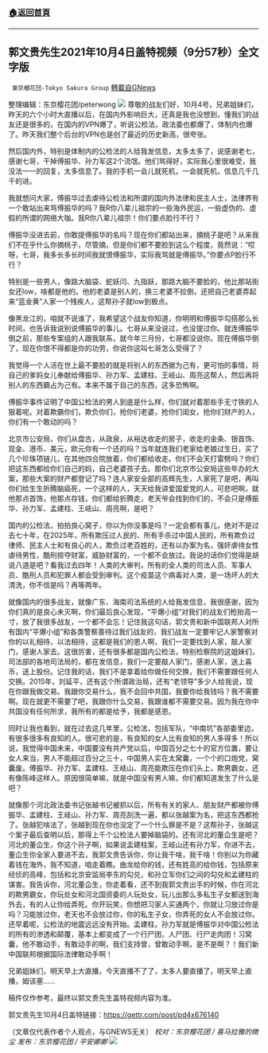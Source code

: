 ###  [:house:返回首頁](https://github.com/ourhimalayas/txt)
---


## 郭文贵先生2021年10月4日盖特视频（9分57秒）全文字版
` 東京櫻花団-Tokyo Sakura Group` [轉載自GNews](https://gnews.org/zh-hans/1573959/)

整理编辑：东京樱花团/peterwong
![](https://assets.gnews.org/wp-content/uploads/2021/10/1052.png)
尊敬的战友们好，10月4号，兄弟姐妹们，昨天的六个小时大直播以后，在国内外影响巨大，还真是我也没想到，懂我们的战友还是很多的，在国内的VPN爆了，听说公检法，政法委也都爆了，体制内也爆了。昨天我们整个后台的VPN也是创了最近的历史新高，很夸张。

然后国内外，特别是体制内的公检法的人给我发信息，太多太多了，说感谢老七，感谢七哥，干掉傅振华、孙力军这2个流氓。他们骂得好，实际我心里很难受，我没法一一的回复，太多信息了。我的手机一会儿就死机，一会就死机，信息几千几千的进。

我就想问大家，傅振华过去虐待公检法和所谓的国内外法律和民主人士，法律界有一个敢站出来骂傅振华的吗？我R你八辈儿祖宗的一些海外民运，一些虚伪的、虚假的所谓的网络大咖。我R你八辈儿祖宗！你们要点脸行不行？

傅振华没进去前，你敢提傅振华的名吗？现在你们都站出来，摘桃子是吧？从来我们不在乎什么你摘桃子，尽管摘，但是你们都不要脸到这么个程度，竟然说：“哎呀，七哥，我多长多长时间我就恨傅振华，实际我骂就是傅振华。”你要点P脸行不行？

特别是一些男人，像路大脑袋、蛇妖闫、九指妖，那路大脑不要脸的，他比那站街女还low，啥都是他的。他的老婆是别人的，换三老婆不拉倒，还把自己老婆弄起来“蓝金黄”人家一个残疾人，这帮孙子就low到极点。

像黑龙江的，咱就不说谁了，我希望这个战友你知道，你明明和傅振华勾搭那么长时间，也告诉我说别说傅振华的事儿。七哥从来没说过，也没提过你。就连傅振华倒之前，那些专案组的人跟我联系，就今年三月份，七哥都没说你。现在傅振华倒了，现在你恨不得都是你的功劳，你说你这叫七哥怎么受得了？

我觉得一个人活在世上最不要脸的就是将别人的东西据为己有，更可怕的事情，将自己的爹妈女儿奉献给傅振华、孙力军、孟建柱、王岐山、周亮这帮人，然后再将别人的东西霸占为己有。本来不属于自己的东西，这多恐怖啊。

傅振华事件证明了中国公检法的男人到底是什么样，你们就对着那些手无寸铁的人狠着呢。对着欺霸你们，欺负你们，抢你们老婆，抢你们闺女，抢你们财产的人，你们有一个敢动的吗？

北京市公安局，你们从盘古，从政泉，从裕达收走的房子，收走的金条、银首饰、现金、港币、美元，欧元你有一个还的吗？当年就连我们老家给老娘过生日，买了几个珍珠项链儿，在其他四合院放着，你们都给收走。你们不会天打雷劈吗？你们把这东西都给你们自己的妈，自己老婆孩子去。那你们北京市公安局这些年办的大案，那些大案的财产都登记了吗？连人家安全部的高辉先生，人家死了是吧，再叫你们给生生折腾脑癌死，一个这样的人，天天给我讲爱国爱党的人，可悲吧啊，就他那点首饰，他那点存钱，你们都给折腾走，老天爷会找到你们的，不会只是傅振华、孙力军、孟建柱、王岐山、周亮啊，是吧？

国内的公检法，拍拍良心窝子，你以为你没事是吗？一定会都有事儿，绝对不是过去七十年，在2025年，所有欺压过人民的、所有手杀过中国人民的，所有欺负过律师、民主人士和有良心的人，欺负过老百姓的，还有以办案为名，强奸虐待女性虐待男性，酷刑掠夺财富，威胁财富的，一个都不会放过。我说的话你们觉得是胡说八道是吧？看我过去四年！人类的大审判，所有的全人类的司法人员、军事人员、酷刑人员和犯罪人都会受到审判。这个疫苗这个病毒对人类，是一场坏人的大清洗，你不信是吗？再等两年。

就像国内的很多战友，就像广东、海南司法系统的人给我发信息，我很感谢，因为你们真的是良心未灭啊，你们最后良心发现，“平爆小组”对我们的战友们枪抬高一寸，放了我很多战友，一个都不会忘！记住我这句话，郭文贵和新中国联邦人对所有国内“平爆小组”和各类警察善待过我们战友的，我们战友一定要牢记人家警察对你的以礼相待，以法相待，这都是我们的恩人啊，我们一定要找到人家，敲人家门，感谢人家去。这很厉害，还有很多都是国内公检法，特别检察院的这姐妹们，司法部的各地司法局的，都在发信息，我们一定要敲人家门，感谢人家，送上喜币，送上股份。记住我的话，我们不是拿着给你做任何交换，我们不需要跟任何人交换。2015年，刘延平，还有这个所谓政治局，还有“老领导”多少人给我说，现在你跟我做交易。我跟你交易什么，我不会回中共国，我要你给我钱吗？我不需要啊。现在就更不需要了吧，我跟你什么交易，我跟谁都不需要交易。因为我在你中共国没有任何所求，我所有的都是给予，我都是感恩。

同时让我也看到，就在过去这几年里，公检法，包括军队，“中南坑”各部委里边，有很多很多有良知的人。很可悲的是，有良知的女人比有良知的男人多得多！所以说，我觉得中国未来，中国要没有共产党以后，中国百分之七十的官方位置，要让女人来当，男人不能超过百分之三十，中国男人实在太窝囊，一个个的口炮党，窝囊废。傅振华、孙力军、孟建柱、王岐山、周亮能欺压在你们头上，欺男霸女，还有像陈峰这样人。原因很简单嘛，就是中国没有男人嘛，你们都知道发生了什么是吧？

就像那个河北政法委书记张越书记被抓以后，所有有关的家人、朋友财产都被你傅振华、孟建柱、王岐山、孙力军、周亮刮洗一遍，都以张越案为名，把这东西都抢了。张越犯啥法了，张越到现在你也没定了一个什么罪是不是？这帮孙子，张越这个案子最后查明以后，那得上千个公检法人要掉脑袋的。还有河北的董仚生是吧？河北的董仚生，你这个孙子啊，如果说孟建柱案，王岐山还有孙力军，你进不去，董仚生你全家人要进不去，我郭文贵告诉你，你让我干啥，我干啥！你别以为你藏着钱在海外，我不知道，咱走着瞧。曲龙给你的钱，还有姓高的给你钱，包括原来经侦的高峰，包括和北京安监局李东的勾兑，和孙立军你们之间的勾兑和孟建柱的谋害。我告诉你，河北董仚生，你走着看，还不到我郭文贵出手的时候，你在河北的欺男霸女，你玩处女和河北国资委的人玩处女，玩儿出那么多私生子女都送到海外去，有的人让你给弄死。你开玩笑，你想把习家人买通两个，你就让习放过你是吗？习能放过你，老天也不会放过你，你的私生子女，你弄死的女人不会放过你。还早着呢，公检法的地震远远没有开始。孟建柱，孙力军就是傅振华对中国公检法的所有的渗透和颠覆，基本上都变成了一个行尸团，人尸团、行尸走肉团！习窝囊，他不敢动手，有敢动手的啊，我们支持曾，曾敢动手啊，是不是啊？！我们新中国联邦根据国际法律敢动手啊！

兄弟姐妹们，明天早上大直播，今天直播不了了，太多人要直播了，明天早上直播，姆该塞……

稿件仅作参考，最终以郭文贵先生盖特视频内容为准。

郭文贵先生10月4日盖特链接：https://gettr.com/post/pd4x676140

（文章仅代表作者个人观点，与GNEWS无关）
*校对：东京樱花团 / 喜马拉雅的微尘*
*发布：东京樱花团 / 平安卿卿*
![](https://assets.gnews.org/wp-content/uploads/2021/08/image0-1-36.jpg)

